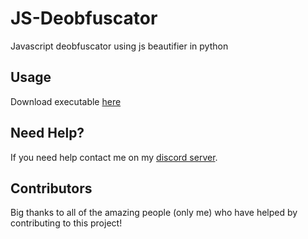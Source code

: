 # JS-Deobfuscator
Javascript deobfuscator using js beautifier in python

## Usage
Download executable [here](https://github.com/Josakko/JS-Deobfuscator/releases)

## Need Help?
If you need help contact me on my [discord server](https://github.com/Josakko/JS-Deobfuscator/releases).

## Contributors
Big thanks to all of the amazing people (only me) who have helped by contributing to this project!
